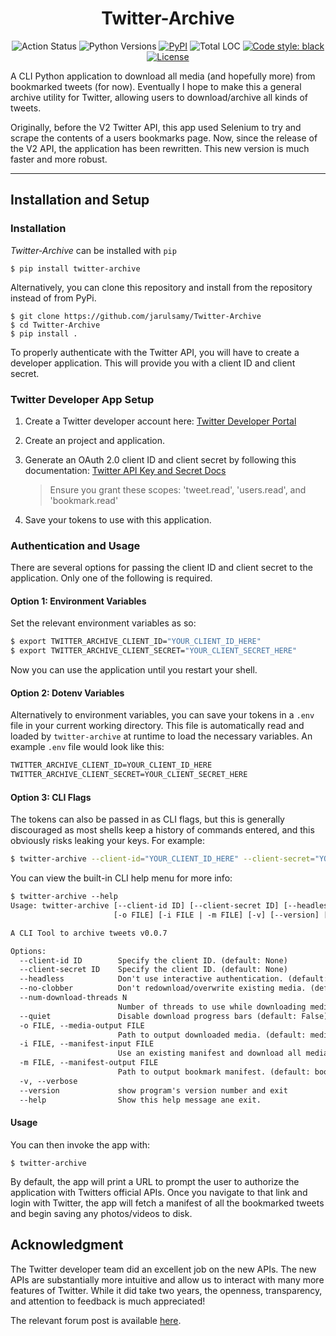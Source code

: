 <h1 align="center">Twitter-Archive</h1>
<p align="center"
<a href="https://github.com/jarulsamy/Twitter-Archive/actions"><img alt="Action Status" src="https://github.com/jarulsamy/Twitter-Archive/actions/workflows/python-version-test.yml/badge.svg"></a>
<img alt="Python Versions" src="https://img.shields.io/pypi/pyversions/Twitter-Archive">
<a href="https://pypi.org/project/Twitter-Archive/"><img alt="PyPI" src="https://img.shields.io/pypi/v/Twitter-Archive"></a>
<img alt="Total LOC" src="https://img.shields.io/tokei/lines/github.com/jarulsamy/twitter-bookmark-downloader">
<a href="https://github.com/psf/black"><img alt="Code style: black" src="https://img.shields.io/badge/code%20style-black-000000.svg"></a>
<a href="https://github.com/jarulsamy/Twitter-Archive/blob/master/LICENSE"><img alt="License" src="https://img.shields.io/github/license/jarulsamy/Twitter-Archive"></a>
</p>

A CLI Python application to download all media (and hopefully more) from
bookmarked tweets (for now). Eventually I hope to make this a general archive
utility for Twitter, allowing users to download/archive all kinds of tweets.

Originally, before the V2 Twitter API, this app used Selenium to try and scrape
the contents of a users bookmarks page. Now, since the release of the V2 API,
the application has been rewritten. This new version is much faster and more
robust.

---

## Installation and Setup

### Installation

_Twitter-Archive_ can be installed with `pip`

    $ pip install twitter-archive

Alternatively, you can clone this repository and install from the repository
instead of from PyPi.

    $ git clone https://github.com/jarulsamy/Twitter-Archive
    $ cd Twitter-Archive
    $ pip install .

To properly authenticate with the Twitter API, you will have to create a
developer application. This will provide you with a client ID and client secret.

### Twitter Developer App Setup

1. Create a Twitter developer account here: [Twitter Developer
   Portal](https://developer.twitter.com/en/portal/dashboard)
2. Create an project and application.
3. Generate an OAuth 2.0 client ID and client secret by following this
   documentation: [Twitter API Key and Secret
   Docs](https://developer.twitter.com/en/docs/authentication/oauth-1-0a/api-key-and-secret)

   > Ensure you grant these scopes: 'tweet.read', 'users.read', and 'bookmark.read'

4. Save your tokens to use with this application.

### Authentication and Usage

There are several options for passing the client ID and client secret to the
application. Only one of the following is required.

#### Option 1: Environment Variables

Set the relevant environment variables as so:

```sh
$ export TWITTER_ARCHIVE_CLIENT_ID="YOUR_CLIENT_ID_HERE"
$ export TWITTER_ARCHIVE_CLIENT_SECRET="YOUR_CLIENT_SECRET_HERE"
```

Now you can use the application until you restart your shell.

#### Option 2: Dotenv Variables

Alternatively to environment variables, you can save your tokens in a `.env`
file in your current working directory. This file is automatically read and
loaded by `twitter-archive` at runtime to load the necessary variables. An
example `.env` file would look like this:

```txt
TWITTER_ARCHIVE_CLIENT_ID=YOUR_CLIENT_ID_HERE
TWITTER_ARCHIVE_CLIENT_SECRET=YOUR_CLIENT_SECRET_HERE
```

#### Option 3: CLI Flags

The tokens can also be passed in as CLI flags, but this is generally discouraged
as most shells keep a history of commands entered, and this obviously risks
leaking your keys. For example:

```sh
$ twitter-archive --client-id="YOUR_CLIENT_ID_HERE" --client-secret="YOUR_CLIENT_SECRET_HERE"
```

You can view the built-in CLI help menu for more info:

```txt
$ twitter-archive --help
Usage: twitter-archive [--client-id ID] [--client-secret ID] [--headless] [--no-clobber] [--num-download-threads N] [--quiet]
                       [-o FILE] [-i FILE | -m FILE] [-v] [--version] [--help]

A CLI Tool to archive tweets v0.0.7

Options:
  --client-id ID        Specify the client ID. (default: None)
  --client-secret ID    Specify the client ID. (default: None)
  --headless            Don't use interactive authentication. (default: False)
  --no-clobber          Don't redownload/overwrite existing media. (default: False)
  --num-download-threads N
                        Number of threads to use while downloading media. (default: 8)
  --quiet               Disable download progress bars (default: False)
  -o FILE, --media-output FILE
                        Path to output downloaded media. (default: media)
  -i FILE, --manifest-input FILE
                        Use an existing manifest and download all media. (default: None)
  -m FILE, --manifest-output FILE
                        Path to output bookmark manifest. (default: bookmark-manifest.json)
  -v, --verbose
  --version             show program's version number and exit
  --help                Show this help message ane exit.
```

#### Usage

You can then invoke the app with:

    $ twitter-archive

By default, the app will print a URL to prompt the user to authorize the
application with Twitters official APIs. Once you navigate to that link and
login with Twitter, the app will fetch a manifest of all the bookmarked tweets
and begin saving any photos/videos to disk.

## Acknowledgment

The Twitter developer team did an excellent job on the new APIs. The new APIs
are substantially more intuitive and allow us to interact with many more
features of Twitter. While it did take two years, the openness, transparency,
and attention to feedback is much appreciated!

The relevant forum post is available
[here](https://twittercommunity.com/t/build-with-bookmarks-on-the-twitter-api-v2/168804).
